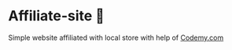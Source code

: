 # Affiliate-site :money_mouth_face:                                                                                                                                                                                                                                                                                      
Simple website affiliated with local store
 with help of <a href="http://johnelder.com/">Codemy.com</a>
